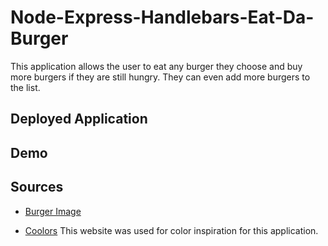 # Node-Express-Handlebars-Eat-Da-Burger

This application allows the user to eat any burger they choose and buy more burgers if they are still hungry. They can even add more burgers to the list.

## Deployed Application

## Demo

## Sources
* [Burger Image](https://media1.s-nbcnews.com/i/newscms/2019_21/2870431/190524-classic-american-cheeseburger-ew-207p_d9270c5c545b30ea094084c7f2342eb4.jpg)

* [Coolors](https://coolors.co/) This website was used for color inspiration for this application.